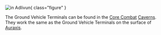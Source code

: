 ![ in
[Adlivun](../locations/Adlivun.md)](../images/AncientGroundTerminal.jpg){ class="figure" }

The Ground Vehicle Terminals can be found in the [Core Combat](Core_Combat.md)
[Caverns](../locations/Caverns.md). They work the same as the Ground Vehicle
Terminals on the surface of [Auraxis](../locations/Auraxis.md).
